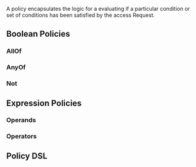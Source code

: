 A policy encapsulates the logic for a evaluating if a particular condition or set of conditions has been satisfied by the access Request.

## Boolean Policies

### AllOf

### AnyOf

### Not

## Expression Policies

### Operands

### Operators

## Policy DSL

